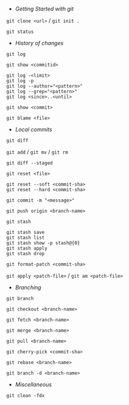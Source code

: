 * *Getting Started with git*

`git clone <url>` / `git init .`

`git status`

* *History of changes*

`git log`

`git show <commitid>`

```
git log -<limit>
git log -p
git log --author="<pattern>"
git log --grep="<pattern>"
git log <since>..<until>
```

`git show <commit>`

`git blame <file>`

* *Local commits*

`git diff`

`git add` / `git mv` / `git rm`

`git diff --staged`

`git reset <file>`

```
git reset --soft <commit-sha>
git reset --hard <commit-sha>
```

`git commit -m "<message>"`

`git push origin <branch-name>`

`git stash`

```
git stash save
git stash list
git stash show -p stash@{0}
git stash apply
git stash drop
```

`git format-patch <commit-sha>`

`git apply <patch-file>` / `git am <patch-file>`

* *Branching*

`git branch`

`git checkout <branch-name>`

`git fetch <branch-name>`

`git merge <branch-name>`

`git pull <branch-name>`

`git cherry-pick <commit-sha>`

`git rebase <branch-name>`

`git branch -d <branch-name>`

* *Miscellaneous*

`git clean -fdx`
